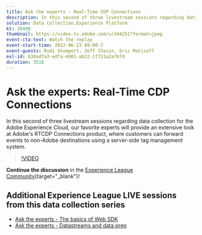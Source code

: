 ```yaml
---
title: Ask the experts - Real-Time CDP Connections
description: In this second of three livestream sessions regarding data collection for the Adobe Experience Cloud, our favorite experts will provide an extensive look at Adobe's RTCDP Connections product, where customers can forward events to non-Adobe destinations using a server-side tag management system.
solution: Data Collection,Experience Platform
kt: 10490
thumbnail: https://video.tv.adobe.com/v/344251?format=jpeg
event-cta-text: Watch the replay
event-start-time: 2022-06-23 09:00-7
event-guests: Rudi Shumpert, Jeff Chasin, Eric Matisoff
exl-id: 63dadfa3-edfa-4901-ab22-1f721a2a7b7d
duration: 3518
---
```

# Ask the experts: Real-Time CDP Connections

In this second of three livestream sessions regarding data collection for the Adobe Experience Cloud, our favorite experts will provide an extensive look at Adobe's RTCDP Connections product, where customers can forward events to non-Adobe destinations using a server-side tag management system.

>[!VIDEO](https://video.tv.adobe.com/v/344251/?quality=12&learn=on)

**Continue the discussion** in the [Experience League Community](https://experienceleaguecommunities.adobe.com/t5/adobe-experience-platform-launch/experience-league-live-post-session-discussion-real-time-cdp/m-p/458195#M285){target="_blank"}!

## Additional Experience League LIVE sessions from this data collection series

* [Ask the experts - The basics of Web SDK](exl-live-episode-05-26-22.md)
* [Ask the experts - Datastreams and data prep](exl-live-episode-07-21-22.md)
